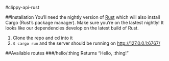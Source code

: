 #clippy-api-rust

##Installation
You’ll need the nightly version of [Rust](http://www.rust-lang.org/install.html) which will also install Cargo (Rust’s package manager). Make sure you’re on the lastest nightly! It looks like our dependencies develop on the latest build of Rust.

1. Clone the repo and cd into it
2. ``` $ cargo run ``` and the server should be running on http://127.0.0.1:6767/

##Available routes
###/hello/:thing
Returns “Hello, :thing!”
